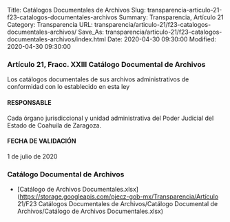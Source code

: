 Title: Catálogos Documentales de Archivos
Slug: transparencia-articulo-21-f23-catalogos-documentales-archivos
Summary: Transparencia, Artículo 21
Category: Transparencia
URL: transparencia/articulo-21/f23-catalogos-documentales-archivos/
Save_As: transparencia/articulo-21/f23-catalogos-documentales-archivos/index.html
Date: 2020-04-30 09:30:00
Modified: 2020-04-30 09:30:00


### Artículo 21, Fracc. XXIII Catálogo Documental de Archivos

Los catálogos documentales de sus archivos administrativos de conformidad con lo establecido en esta ley

#### RESPONSABLE

Cada órgano jurisdiccional y unidad administrativa del Poder Judicial del Estado de Coahuila de Zaragoza.

#### FECHA DE VALIDACIÓN

1 de julio de 2020


### Catálogo Documental de Archivos


* [Catálogo de Archivos Documentales.xlsx](https://storage.googleapis.com/pjecz-gob-mx/Transparencia/Artículo 21/F23 Catálogos Documentales de Archivos/Catálogo Documental de Archivos/Catálogo de Archivos Documentales.xlsx)


